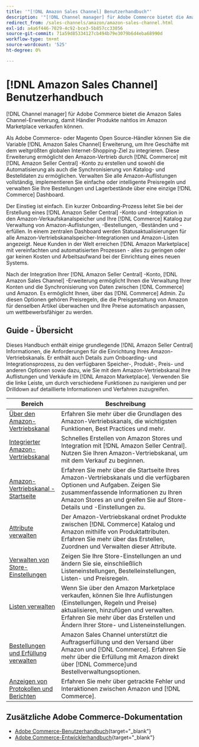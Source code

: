 ```yaml
---
title: '"[!DNL Amazon Sales Channel] Benutzerhandbuch"'
description: '"[!DNL Channel manager] für Adobe Commerce bietet die Amazon-Vertriebskanal-Erweiterung, damit Händler Produkte nahtlos in der [!DNL Amazon Marketplace]."'
redirect_from: /sales-channels/amazon/amazon-sales-channel.html
exl-id: a4a6f446-7029-4c92-bce3-5b857cc33056
source-git-commit: 71a59d85334127cb494b79e3079b6d4eba68990d
workflow-type: tm+mt
source-wordcount: '525'
ht-degree: 0%

---
```


# [!DNL Amazon Sales Channel] Benutzerhandbuch

[!DNL Channel manager] für Adobe Commerce bietet die Amazon Sales Channel-Erweiterung, damit Händler Produkte nahtlos im Amazon Marketplace verkaufen können.

Als Adobe Commerce- oder Magento Open Source-Händler können Sie die Variable [!DNL Amazon Sales Channel] Erweiterung, um Ihre Geschäfte mit dem weltgrößten globalen Internet-Shopping-Ziel zu integrieren. Diese Erweiterung ermöglicht den Amazon-Vertrieb durch [!DNL Commerce] mit [!DNL Amazon Seller Central] -Konto zu erstellen und sowohl die Automatisierung als auch die Synchronisierung von Katalog- und Bestelldaten zu ermöglichen. Verwalten Sie alle Amazon-Auflistungen vollständig, implementieren Sie einfache oder intelligente Preisregeln und verwalten Sie Ihre Bestellungen und Lagerbestände über eine einzige [!DNL Commerce] Dashboard.

Der Einstieg ist einfach. Ein kurzer Onboarding-Prozess leitet Sie bei der Erstellung eines [!DNL Amazon Seller Central] -Konto und -Integration in den Amazon-Verkaufskanalspeicher und Ihre [!DNL Commerce] Katalog zur Verwaltung von Amazon-Auflistungen, -Bestellungen, -Beständen und -erfüllen. In einem zentralen Dashboard werden Statusaktualisierungen für alle Amazon-Vertriebskanalspeicher-Integrationen und Amazon-Listen angezeigt. Neue Kunden in der Welt erreichen [!DNL Amazon Marketplace] mit vereinfachten und automatisierten Prozessen - alles zu geringen oder gar keinen Kosten und Arbeitsaufwand bei der Einrichtung eines neuen Systems.

Nach der Integration Ihrer [!DNL Amazon Seller Central] -Konto, [!DNL Amazon Sales Channel] -Erweiterung ermöglicht Ihnen die Verwaltung Ihrer Konten und die Synchronisierung von Daten zwischen [!DNL Commerce] und Amazon. Es ermöglicht Ihnen, über das [!DNL Commerce] Admin. Zu diesen Optionen gehören Preisregeln, die die Preisgestaltung von Amazon für denselben Artikel überwachen und Ihre Preise automatisch anpassen, um wettbewerbsfähiger zu werden.

## Guide - Übersicht

Dieses Handbuch enthält einige grundlegende [!DNL Amazon Seller Central] Informationen, die Anforderungen für die Einrichtung Ihres Amazon-Vertriebskanals. Er enthält auch Details zum Onboarding- und Integrationsprozess, zu den verfügbaren Speicher-, Produkt-, Preis- und anderen Optionen sowie dazu, wie Sie mit dem Amazon-Vertriebskanal Ihre Auflistungen und Verkäufe im [!DNL Amazon Marketplace]. Verwenden Sie die linke Leiste, um durch verschiedene Funktionen zu navigieren und per Drilldown auf detaillierte Informationen und Verfahren zuzugreifen.

| Bereich | Beschreibung |
|----|----|
| [Über den Amazon-Vertriebskanal](./about-amazon-sales-channel.md) | Erfahren Sie mehr über die Grundlagen des Amazon-Vertriebskanals, die wichtigsten Funktionen, Best Practices und mehr. |
| [Integrierter Amazon-Vertriebskanal](./amazon-onboarding-home.md) | Schnelles Erstellen von Amazon Stores und Integration mit [!DNL Amazon Seller Central]. Nutzen Sie Ihren Amazon-Vertriebskanal, um mit dem Verkauf zu beginnen. |
| [Amazon-Vertriebskanal - Startseite](./amazon-sales-channel-home.md) | Erfahren Sie mehr über die Startseite Ihres Amazon-Vertriebskanals und die verfügbaren Optionen und Aufgaben. Zeigen Sie zusammenfassende Informationen zu Ihren Amazon Stores an und greifen Sie auf Store-Details und -Einstellungen zu. |
| [Attribute verwalten](./attributes-view.md) | Der Amazon-Vertriebskanal ordnet Produkte zwischen [!DNL Commerce] Katalog und Amazon mithilfe von Produktattributen. Erfahren Sie mehr über das Erstellen, Zuordnen und Verwalten dieser Attribute. |
| [Verwalten von Store-Einstellungen](./ob-store-review.md) | Zeigen Sie Ihre Store-Einstellungen an und ändern Sie sie, einschließlich Listeneinstellungen, Bestelleinstellungen, Listen- und Preisregeln. |
| [Listen verwalten](./managing-product-listings.md) | Wenn Sie über den Amazon Marketplace verkaufen, können Sie Ihre Auflistungen (Einstellungen, Regeln und Preise) aktualisieren, hinzufügen und verwalten. Erfahren Sie mehr über das Erstellen und Ändern Ihrer Store- und Listeneinstellungen. |
| [Bestellungen und Erfüllung verwalten](./managing-orders.md) | Amazon Sales Channel unterstützt die Auftragserfüllung und den Versand über Amazon und [!DNL Commerce]. Erfahren Sie mehr über die Erfüllung mit Amazon direkt über [!DNL Commerce]und Bestellverwaltungsoptionen. |
| [Anzeigen von Protokollen und Berichten](./amazon-logs-reports.md) | Erfahren Sie mehr über getrackte Fehler und Interaktionen zwischen Amazon und [!DNL Commerce]. |

## Zusätzliche Adobe Commerce-Dokumentation

- [Adobe Commerce-Benutzerhandbuch](https://docs.magento.com/user-guide/){target=&quot;_blank&quot;}
- [Adobe Commerce-Entwicklerhandbuch](https://devdocs.magento.com/){target=&quot;_blank&quot;}
